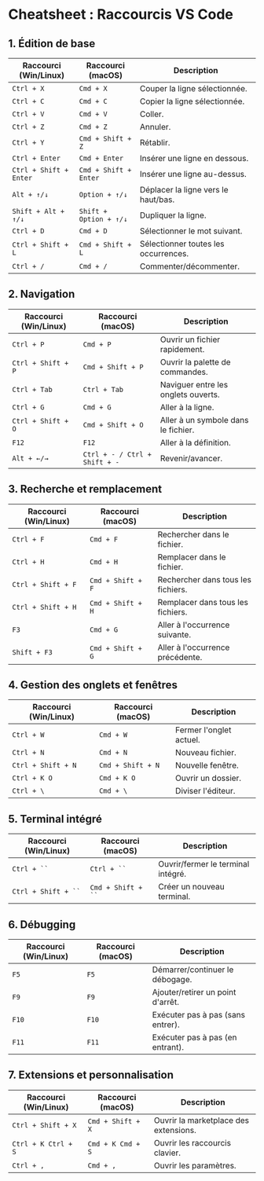 # Cheatsheet : Raccourcis VS Code

## 1. Édition de base
| Raccourci (Win/Linux) | Raccourci (macOS)   | Description                          |
|-----------------------|---------------------|--------------------------------------|
| `Ctrl + X`            | `Cmd + X`           | Couper la ligne sélectionnée.        |
| `Ctrl + C`            | `Cmd + C`           | Copier la ligne sélectionnée.        |
| `Ctrl + V`            | `Cmd + V`           | Coller.                              |
| `Ctrl + Z`            | `Cmd + Z`           | Annuler.                             |
| `Ctrl + Y`            | `Cmd + Shift + Z`   | Rétablir.                            |
| `Ctrl + Enter`        | `Cmd + Enter`       | Insérer une ligne en dessous.        |
| `Ctrl + Shift + Enter`| `Cmd + Shift + Enter`| Insérer une ligne au-dessus.         |
| `Alt + ↑/↓`           | `Option + ↑/↓`      | Déplacer la ligne vers le haut/bas.  |
| `Shift + Alt + ↑/↓`   | `Shift + Option + ↑/↓` | Dupliquer la ligne.              |
| `Ctrl + D`            | `Cmd + D`           | Sélectionner le mot suivant.         |
| `Ctrl + Shift + L`    | `Cmd + Shift + L`   | Sélectionner toutes les occurrences.|
| `Ctrl + /`            | `Cmd + /`           | Commenter/décommenter.               |

## 2. Navigation
| Raccourci (Win/Linux) | Raccourci (macOS)   | Description                          |
|-----------------------|---------------------|--------------------------------------|
| `Ctrl + P`            | `Cmd + P`           | Ouvrir un fichier rapidement.        |
| `Ctrl + Shift + P`    | `Cmd + Shift + P`   | Ouvrir la palette de commandes.      |
| `Ctrl + Tab`          | `Ctrl + Tab`        | Naviguer entre les onglets ouverts.   |
| `Ctrl + G`            | `Cmd + G`           | Aller à la ligne.                    |
| `Ctrl + Shift + O`    | `Cmd + Shift + O`   | Aller à un symbole dans le fichier.  |
| `F12`                 | `F12`               | Aller à la définition.               |
| `Alt + ←/→`           | `Ctrl + - / Ctrl + Shift + -` | Revenir/avancer. |

## 3. Recherche et remplacement
| Raccourci (Win/Linux) | Raccourci (macOS)   | Description                          |
|-----------------------|---------------------|--------------------------------------|
| `Ctrl + F`            | `Cmd + F`           | Rechercher dans le fichier.          |
| `Ctrl + H`            | `Cmd + H`           | Remplacer dans le fichier.           |
| `Ctrl + Shift + F`    | `Cmd + Shift + F`   | Rechercher dans tous les fichiers.   |
| `Ctrl + Shift + H`    | `Cmd + Shift + H`   | Remplacer dans tous les fichiers.    |
| `F3`                  | `Cmd + G`           | Aller à l'occurrence suivante.       |
| `Shift + F3`          | `Cmd + Shift + G`   | Aller à l'occurrence précédente.     |

## 4. Gestion des onglets et fenêtres
| Raccourci (Win/Linux) | Raccourci (macOS)   | Description                          |
|-----------------------|---------------------|--------------------------------------|
| `Ctrl + W`            | `Cmd + W`           | Fermer l'onglet actuel.              |
| `Ctrl + N`            | `Cmd + N`           | Nouveau fichier.                     |
| `Ctrl + Shift + N`    | `Cmd + Shift + N`   | Nouvelle fenêtre.                    |
| `Ctrl + K O`          | `Cmd + K O`         | Ouvrir un dossier.                   |
| `Ctrl + \`            | `Cmd + \`           | Diviser l'éditeur.                   |

## 5. Terminal intégré
| Raccourci (Win/Linux) | Raccourci (macOS)   | Description                          |
|-----------------------|---------------------|--------------------------------------|
| `Ctrl + `` `          | `Ctrl + `` `        | Ouvrir/fermer le terminal intégré.   |
| `Ctrl + Shift + `` `  | `Cmd + Shift + `` ` | Créer un nouveau terminal.           |

## 6. Débugging
| Raccourci (Win/Linux) | Raccourci (macOS)   | Description                          |
|-----------------------|---------------------|--------------------------------------|
| `F5`                  | `F5`                | Démarrer/continuer le débogage.      |
| `F9`                  | `F9`                | Ajouter/retirer un point d'arrêt.    |
| `F10`                 | `F10`               | Exécuter pas à pas (sans entrer).    |
| `F11`                 | `F11`               | Exécuter pas à pas (en entrant).     |

## 7. Extensions et personnalisation
| Raccourci (Win/Linux) | Raccourci (macOS)   | Description                          |
|-----------------------|---------------------|--------------------------------------|
| `Ctrl + Shift + X`    | `Cmd + Shift + X`   | Ouvrir la marketplace des extensions.|
| `Ctrl + K Ctrl + S`   | `Cmd + K Cmd + S`   | Ouvrir les raccourcis clavier.       |
| `Ctrl + ,`            | `Cmd + ,`           | Ouvrir les paramètres.               |

